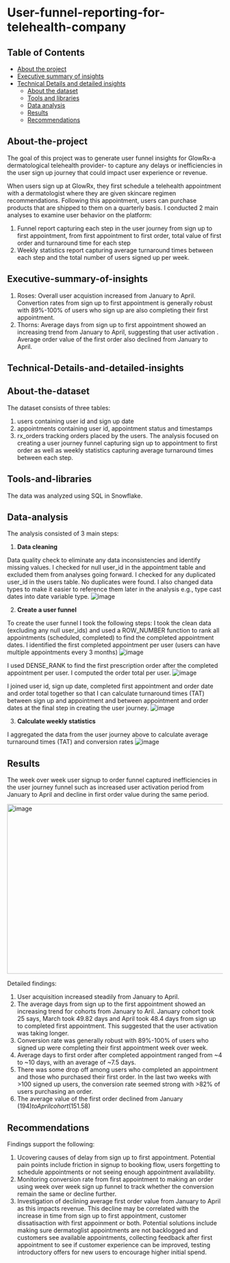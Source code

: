 # User-funnel-reporting-for-telehealth-company
 
  ## Table of Contents
* [About the project](#About-the-project)
* [Executive summary of insights](#Executive-summary-of-insights)
* [Technical Details and detailed insights](#Technical-Details-and-detailed-insights)
  *   [About the dataset](#About-the-dataset)
  *   [Tools and libraries](#Tools-and-libraries)
  *   [Data analysis](#Data-analysis)
  *   [Results](#Results)
  *   [Recommendations](#Recommendations )

## About-the-project
The goal of this project was to generate user funnel insights for GlowRx-a dermatological telehealth provider- to capture any delays or inefficiencies in the user sign up journey that could impact user experience or revenue.

When users sign up at GlowRx, they first schedule a telehealth appointment with a dermatologist where they are given skincare regimen recommendations.
Following this appointment, users can purchase products that are shipped to them on a quarterly basis. I conducted 2 main analyses to examine user behavior on the platform:
1) Funnel report capturing each step in the user journey from sign up to first appointment, from first appointment to first order, total value of first order and turnaround time for each step
2) Weekly statistics report capturing average turnaround times between each step and the total number of users signed up per week.



## Executive-summary-of-insights
1) Roses: Overall user acquistion increased from January to April. Convertion rates from sign up to first appointment is generally robust with 89%-100% of users who sign up are also completing their first appointment.
3) Thorns: Average days from sign up to first appointment showed an increasing trend from January to April, suggesting that user activation . Average order value of the first order also declined from January to April.

## Technical-Details-and-detailed-insights

## About-the-dataset
The dataset consists of three tables: 
1) users containing user id and sign up date
2) appointments containing user id, appointment status and timestamps
3) rx_orders tracking orders placed by the users.
The analysis focused on creating a user journey funnel capturing sign up to appointment to first order as well as weekly statistics capturing average turnaround times between each step.

## Tools-and-libraries
The data was analyzed using SQL in Snowflake.

## Data-analysis
The analysis consisted of 3 main steps:
1) **Data cleaning**

Data quality check to eliminate any data inconsistencies and identify missing values. I checked for null user_id in the appointment table and excluded them from analyses going forward.
I checked for any duplicated user_id in the users table. No duplicates were found. I also changed data types to make it easier to reference them later in the analysis e.g., type cast dates into date variable type.
![image](https://github.com/user-attachments/assets/c4c1bdab-cef1-45c3-85c9-5331fd445f65)

2) **Create a user funnel**

To create the user funnel I took the following steps:
I took the clean data (excluding any null user_ids) and used a ROW_NUMBER function to rank all appointments (scheduled, completed) to find the completed appointment dates. I identified the first completed appointment per user (users can have multiple appointments every 3 months)
![image](https://github.com/user-attachments/assets/b3a32a20-f86a-4757-8abb-245b36e0afcd)

I used DENSE_RANK to find the first prescription order after the completed appointment per user. I computed the order total per user.
![image](https://github.com/user-attachments/assets/b1fe9d9c-4130-46de-bede-4e0123754cc3)

I joined user id, sign up date, completed first appointment and order date and order total together so that I can calculate turnaround times (TAT) between sign up and appointment and between appointment and order dates at the final step in creating the user journey.
  ![image](https://github.com/user-attachments/assets/6d9b2864-9b8a-4e59-9ab9-76af9989c252)

3) **Calculate weekly statistics**
   
I aggregated the data from the user journey above to calculate average turnaround times (TAT) and conversion rates
![image](https://github.com/user-attachments/assets/54403df3-02d0-489b-bde4-749e066ac01c)


## Results
The week over week user signup to order funnel captured inefficiencies in the user journey funnel such as increased user activation period from January to April and decline in first order value during the same period. 

<img width="1782" height="396" alt="image" src="https://github.com/user-attachments/assets/77b39391-1131-484e-bbd7-d696bf53a9a5" />

Detailed findings:
1) User acquisition increased steadily from January to April. 
2) The average days from sign up to the first appointment showed an increasing trend for cohorts from January to Aril. January cohort took 25 says, March took 49.82 days and April took 48.4 days from sign up to completed first appointment.
   This suggested that the user activation was taking longer. 
3) Conversion rate was generally robust with 89%-100% of users who signed up were completing their first appointment week over week.
4) Average days to first order after completed appointment ranged from ~4 to ~10 days, with an average of ~7.5 days. 
5) There was some drop off among users who completed an appointment and those who purchased their first order. In the last two weeks with >100 signed up users, the conversion rate seemed strong with >82% of users purchasing an order. 
6) The average value of the first order declined from January ($194) to April cohort ($151.58)
  


## Recommendations 
Findings support the following:
1) Ucovering causes of delay from sign up to first appointment. Potential pain points include friction in signup to booking flow, users forgetting to schedule appointments or not seeing enough appointment availability.
2) Monitoring conversion rate from first appointment to making an order using week over week sign up funnel to track whether the conversion remain the same or decline further.
3) Investigation of declining average first order value from January to April as this impacts revenue. This decline may be correlated with the increase in time from sign up to first appointment, customer dissatisaction with first appoinment or both. Potential solutions include making sure
   dermatoglist appointments are not backlogged and customers see available appointments, collecting feedback after first appointment to see if customer experience can be improved, testing introductory offers for new users to encourage higher initial spend. 

